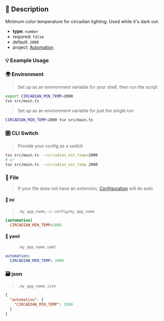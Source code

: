 ## 📜 Description

Minimum color temperature for circadian lighting. Used while it's dark out.

- **type**: `number`
- required: `false`
- default: `2000`
- project: [Automation](/home-automation/automation)

### 💡 Example Usage

### 🌍 Environment

> Set up as an environment variable for your shell, then run the script
```bash
export CIRCADIAN_MIN_TEMP=2000
tsx src/main.ts
```
> Set up as an environment variable for just the single run

```bash
CIRCADIAN_MIN_TEMP=2000 tsx src/main.ts
```
### 🎛️ CLI Switch

> Provide your config as a switch
```bash
tsx src/main.ts --circadian_min_temp=2000
# or
tsx src/main.ts --circadian_min_temp 2000
```
### 📁 File
>  If your file does not have an extension, [Configuration](/core/configuration) will do auto
#### 📘 ini

> `.my_app_name`, `~/.config/my_app_name`

```ini
[automation]
  CIRCADIAN_MIN_TEMP=2000
```
#### 📄 yaml

> `.my_app_name.yaml`

```yaml
automation:
  CIRCADIAN_MIN_TEMP: 2000
```
### 🗃️ json

> `.my_app_name.json`

```json
{
  "automation": {
    "CIRCADIAN_MIN_TEMP": 2000
  }
}
```
